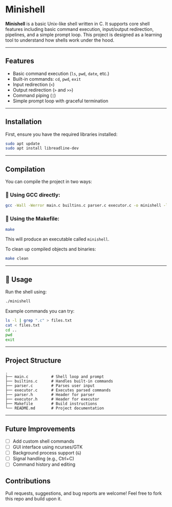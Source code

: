 #  Minishell

**Minishell** is a basic Unix-like shell written in C. It supports core shell features including basic command execution, input/output redirection, pipelines, and a simple prompt loop. This project is designed as a learning tool to understand how shells work under the hood.

---

##  Features

- Basic command execution (`ls`, `pwd`, `date`, etc.)
- Built-in commands: `cd`, `pwd`, `exit`
- Input redirection (`<`)
- Output redirection (`>` and `>>`)
- Command piping (`|`)
- Simple prompt loop with graceful termination

---

##  Installation

First, ensure you have the required libraries installed:

```bash
sudo apt update
sudo apt install libreadline-dev
```

---

##  Compilation

You can compile the project in two ways:

### 🔸 Using GCC directly:

```bash
gcc -Wall -Werror main.c builtins.c parser.c executor.c -o minishell -lreadline -lncurses
```

### 🔸 Using the Makefile:

```bash
make
```

This will produce an executable called `minishell`.

To clean up compiled objects and binaries:

```bash
make clean
```

---

## 🚀 Usage

Run the shell using:

```bash
./minishell
```

Example commands you can try:

```bash
ls -l | grep ".c" > files.txt
cat < files.txt
cd ..
pwd
exit
```

---

##  Project Structure

```
.
├── main.c          # Shell loop and prompt
├── builtins.c      # Handles built-in commands
├── parser.c        # Parses user input
├── executor.c      # Executes parsed commands
├── parser.h        # Header for parser
├── executor.h      # Header for executor
├── Makefile        # Build instructions
└── README.md       # Project documentation
```

---

##  Future Improvements

- [ ] Add custom shell commands
- [ ] GUI interface using ncurses/GTK
- [ ] Background process support (`&`)
- [ ] Signal handling (e.g., Ctrl+C)
- [ ] Command history and editing

## Contributions

Pull requests, suggestions, and bug reports are welcome! Feel free to fork this repo and build upon it.
